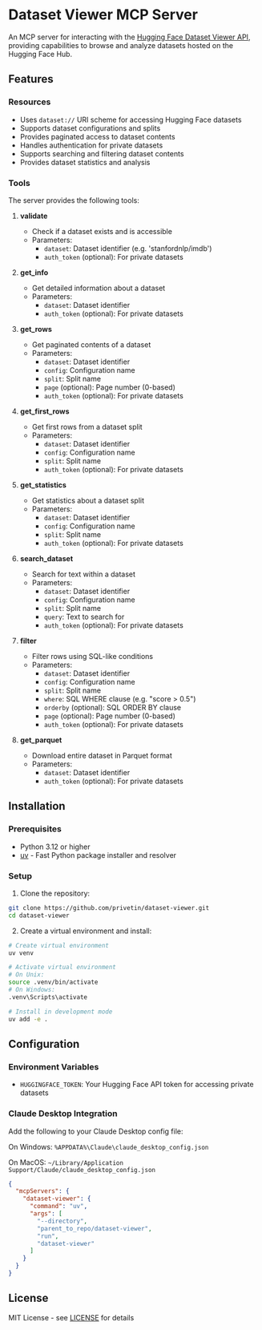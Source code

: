 # Dataset Viewer MCP Server

An MCP server for interacting with the [Hugging Face Dataset Viewer API](https://huggingface.co/docs/dataset-viewer), providing capabilities to browse and analyze datasets hosted on the Hugging Face Hub.

## Features

### Resources

- Uses `dataset://` URI scheme for accessing Hugging Face datasets
- Supports dataset configurations and splits
- Provides paginated access to dataset contents
- Handles authentication for private datasets
- Supports searching and filtering dataset contents
- Provides dataset statistics and analysis

### Tools

The server provides the following tools:

1. **validate**
   - Check if a dataset exists and is accessible
   - Parameters:
     - `dataset`: Dataset identifier (e.g. 'stanfordnlp/imdb')
     - `auth_token` (optional): For private datasets

2. **get_info**
   - Get detailed information about a dataset
   - Parameters:
     - `dataset`: Dataset identifier
     - `auth_token` (optional): For private datasets

3. **get_rows**
   - Get paginated contents of a dataset
   - Parameters:
     - `dataset`: Dataset identifier
     - `config`: Configuration name
     - `split`: Split name
     - `page` (optional): Page number (0-based)
     - `auth_token` (optional): For private datasets

4. **get_first_rows**
   - Get first rows from a dataset split
   - Parameters:
     - `dataset`: Dataset identifier
     - `config`: Configuration name
     - `split`: Split name
     - `auth_token` (optional): For private datasets

5. **get_statistics**
   - Get statistics about a dataset split
   - Parameters:
     - `dataset`: Dataset identifier
     - `config`: Configuration name
     - `split`: Split name
     - `auth_token` (optional): For private datasets

6. **search_dataset**
   - Search for text within a dataset
   - Parameters:
     - `dataset`: Dataset identifier
     - `config`: Configuration name
     - `split`: Split name
     - `query`: Text to search for
     - `auth_token` (optional): For private datasets

7. **filter**
   - Filter rows using SQL-like conditions
   - Parameters:
     - `dataset`: Dataset identifier
     - `config`: Configuration name
     - `split`: Split name
     - `where`: SQL WHERE clause (e.g. "score > 0.5")
     - `orderby` (optional): SQL ORDER BY clause
     - `page` (optional): Page number (0-based)
     - `auth_token` (optional): For private datasets

8. **get_parquet**
   - Download entire dataset in Parquet format
   - Parameters:
     - `dataset`: Dataset identifier
     - `auth_token` (optional): For private datasets

## Installation

### Prerequisites

- Python 3.12 or higher
- [uv](https://github.com/astral-sh/uv) - Fast Python package installer and resolver

### Setup

1. Clone the repository:
```bash
git clone https://github.com/privetin/dataset-viewer.git
cd dataset-viewer
```

2. Create a virtual environment and install:
```bash
# Create virtual environment
uv venv

# Activate virtual environment
# On Unix:
source .venv/bin/activate
# On Windows:
.venv\Scripts\activate

# Install in development mode
uv add -e .
```

## Configuration

### Environment Variables

- `HUGGINGFACE_TOKEN`: Your Hugging Face API token for accessing private datasets

### Claude Desktop Integration

Add the following to your Claude Desktop config file:

On Windows: `%APPDATA%\Claude\claude_desktop_config.json`

On MacOS: `~/Library/Application Support/Claude/claude_desktop_config.json`

```json
{
  "mcpServers": {
    "dataset-viewer": {
      "command": "uv",
      "args": [
        "--directory",
        "parent_to_repo/dataset-viewer",
        "run",
        "dataset-viewer"
      ]
    }
  }
}
```

## License

MIT License - see [LICENSE](LICENSE) for details